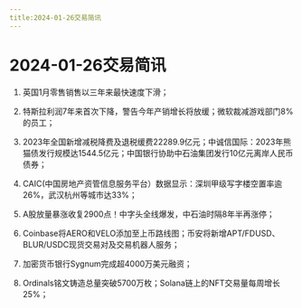 ```yaml
---
title:2024-01-26交易简讯
---
```

# 2024-01-26交易简讯

1. 英国1月零售销售以三年来最快速度下滑；

2. 特斯拉利润7年来首次下降，警告今年产销增长将放缓；微软裁减游戏部门8%的员工；

3. 2023年全国新增减税降费及退税缓费22289.9亿元；中诚信国际：2023年熊猫债发行规模达1544.5亿元；中国银行协助中石油集团发行10亿元离岸人民币债券；

4. CAIC(中国房地产资管信息服务平台）数据显示：深圳甲级写字楼空置率逾26%，武汉杭州等城市达33%；

5. A股放量暴涨收复2900点！中字头全线爆发，中石油时隔8年半再涨停；

6. Coinbase将AERO和VELO添加至上币路线图；币安将新增APT/FDUSD、BLUR/USDC现货交易对及交易机器人服务；

7. 加密货币银行Sygnum完成超4000万美元融资；

8. Ordinals铭文铸造总量突破5700万枚；Solana链上的NFT交易量每周增长25%；